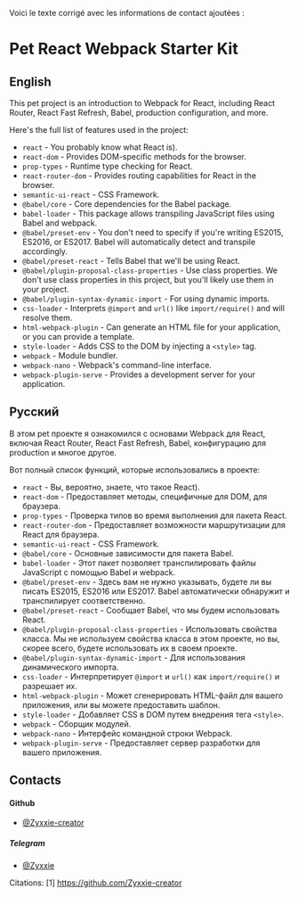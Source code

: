 Voici le texte corrigé avec les informations de contact ajoutées :

# Pet React Webpack Starter Kit

## English

This pet project is an introduction to Webpack for React, including React Router, React Fast Refresh, Babel, production configuration, and more.

Here's the full list of features used in the project:

- `react` - You probably know what React is).
- `react-dom` - Provides DOM-specific methods for the browser.
- `prop-types` - Runtime type checking for React.
- `react-router-dom` - Provides routing capabilities for React in the browser.
- `semantic-ui-react` - CSS Framework.
- `@babel/core` - Core dependencies for the Babel package.
- `babel-loader` - This package allows transpiling JavaScript files using Babel and webpack.
- `@babel/preset-env` - You don't need to specify if you're writing ES2015, ES2016, or ES2017. Babel will automatically detect and transpile accordingly.
- `@babel/preset-react` - Tells Babel that we'll be using React.
- `@babel/plugin-proposal-class-properties` - Use class properties. We don't use class properties in this project, but you'll likely use them in your project.
- `@babel/plugin-syntax-dynamic-import` - For using dynamic imports.
- `css-loader` - Interprets `@import` and `url()` like `import/require()` and will resolve them.
- `html-webpack-plugin` - Can generate an HTML file for your application, or you can provide a template.
- `style-loader` - Adds CSS to the DOM by injecting a `<style>` tag.
- `webpack` - Module bundler.
- `webpack-nano` - Webpack's command-line interface.
- `webpack-plugin-serve` - Provides a development server for your application.

## Русский

В этом pet проекте я ознакомился с основами Webpack для React, включая React Router, React Fast Refresh, Babel, конфигурацию для production и многое другое.

Вот полный список функций, которые использовались в проекте:

- `react` - Вы, вероятно, знаете, что такое React).
- `react-dom` - Предоставляет методы, специфичные для DOM, для браузера.
- `prop-types` - Проверка типов во время выполнения для пакета React.
- `react-router-dom` - Предоставляет возможности маршрутизации для React для браузера.
- `semantic-ui-react` - CSS Framework.
- `@babel/core` - Основные зависимости для пакета Babel.
- `babel-loader` - Этот пакет позволяет транспилировать файлы JavaScript с помощью Babel и webpack.
- `@babel/preset-env` - Здесь вам не нужно указывать, будете ли вы писать ES2015, ES2016 или ES2017. Babel автоматически обнаружит и транспилирует соответственно.
- `@babel/preset-react` - Сообщает Babel, что мы будем использовать React.
- `@babel/plugin-proposal-class-properties` - Использовать свойства класса. Мы не используем свойства класса в этом проекте, но вы, скорее всего, будете использовать их в своем проекте.
- `@babel/plugin-syntax-dynamic-import` - Для использования динамического импорта.
- `css-loader` - Интерпретирует `@import` и `url()` как `import/require()` и разрешает их.
- `html-webpack-plugin` - Может сгенерировать HTML-файл для вашего приложения, или вы можете предоставить шаблон.
- `style-loader` - Добавляет CSS в DOM путем внедрения тега `<style>`.
- `webpack` - Сборщик модулей.
- `webpack-nano` - Интерфейс командной строки Webpack.
- `webpack-plugin-serve` - Предоставляет сервер разработки для вашего приложения.

## Contacts
#### **Github**
- [@Zyxxie-creator](https://github.com/Zyxxie-creator)
##### **Telegram**
-  [@Zyxxie](https://t.me/Zyxxie)


Citations:
[1] https://github.com/Zyxxie-creator
